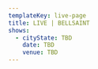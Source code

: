 ```yaml
---
templateKey: live-page
title: LIVE | BELLSAINT
shows:
  - cityState: TBD
    date: TBD
    venue: TBD
---
```



